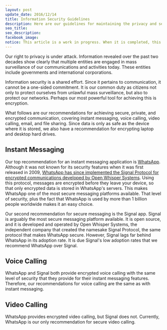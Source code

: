 ```yaml
---
layout: post
update_date: 2016/12/14
title: Information Security Guidelines
description: Here are our guidelines for maintaining the privacy and security of our digital communications, including a list of recommended apps and tools.
seo_title:
seo_description:
facebook_image:
notice: This article is a work in progress. When it is completed, this notice will be removed.
---
```


Our right to privacy is under attack. Information revealed over the past two decades show clearly that multiple entities are engaged in mass surveillance of our communications and activities today. These entities include governments and international corporations.

Information security is a shared effort. Since it pertains to communication, it cannot be a one-sided commitment. It is our common duty as citizens not only to protect ourselves from unlawful mass surveillance, but also to protect our networks. Perhaps our most powerful tool for achieving this is encryption.

What follows are our recommendations for achieving secure, private, and encrypted communication, covering instant messaging, voice calling, video calling, email, and file sharing. Since data is only as safe as the device where it is stored, we also have a recommendation for encrypting laptop and desktop hard drives.

## Instant Messaging

Our top recommendation for an instant messaging application is [WhatsApp](https://www.whatsapp.com/download/). Although it was not known for its security features when it was first released in 2009, [WhatsApp has since implemented the Signal Protocol for encrypted communications developed by Open Whisper Systems](https://whispersystems.org/blog/whatsapp-complete/). Using this protocol, messages are encrypted before they leave your device, so that only encrypted data is stored in WhatsApp's servers. This makes WhatsApp one of the most secure messaging platforms available. That level of security, plus the fact that WhatsApp is used by more than 1 billion people worldwide makes it an easy choice.

Our second recommendation for secure messaging is the Signal app. Signal is arguably the most secure messaging platform available. It is open source, and it is developed and operated by Open Whisper Systems, the independent company that created the namesake Signal Protocol, the same protocol that makes WhatsApp secure. However, Signal lags far behind WhatsApp in its adoption rate. It is due Signal's low adoption rates that we recommend WhatsApp over Signal.

## Voice Calling

WhatsApp and Signal both provide encrypted voice calling with the same level of security that they provide for their instant messaging features. Therefore, our recommendations for voice calling are the same as with instant messaging.

## Video Calling

WhatsApp provides encrypted video calling, but Signal does not. Currently, WhatsApp is our only recommendation for secure video calling.
